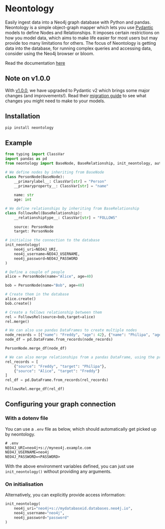 # Neontology

Easily ingest data into a Neo4j graph database with Python and pandas. Neontology is a simple object-graph mapper which lets you use [Pydantic](https://pydantic-docs.helpmanual.io/) models to define Nodes and Relationships. It imposes certain restrictions on how you model data, which aims to make life easier for most users but may provide too many limitations for others. The focus of Neontology is getting data into the database, for running complex queries and accessing data, consider using the Neo4j browser or bloom.

Read the documentation [here](https://neontology.readthedocs.io/en/latest/)

## Note on v1.0.0

With [v1.0.0](docs/changelog.md), we have upgraded to Pydantic v2 which brings some major changes (and improvements!). Read their [migration guide](https://docs.pydantic.dev/2.0/migration/) to see what changes you might need to make to your models.

## Installation

```bash
pip install neontology
```

## Example

```python
from typing import ClassVar
import pandas as pd
from neontology import BaseNode, BaseRelationship, init_neontology, auto_constrain

# We define nodes by inheriting from BaseNode
class PersonNode(BaseNode):
    __primarylabel__: ClassVar[str] = "Person"
    __primaryproperty__: ClassVar[str] = "name"
    
    name: str
    age: int

# We define relationships by inheriting from BaseRelationship
class FollowsRel(BaseRelationship):
    __relationshiptype__: ClassVar[str] = "FOLLOWS"
    
    source: PersonNode
    target: PersonNode

# initialise the connection to the database
init_neontology(
    neo4j_uri=NEO4J_URI,
    neo4j_username=NEO4J_USERNAME,
    neo4j_password=NEO4J_PASSWORD
)   

# Define a couple of people
alice = PersonNode(name="Alice", age=40)

bob = PersonNode(name="Bob", age=40)

# Create them in the database
alice.create()
bob.create()

# Create a follows relationship between them
rel = FollowsRel(source=bob,target=alice)
rel.merge()

# We can also use pandas DataFrames to create multiple nodes
node_records = [{"name": "Freddy", "age": 42}, {"name": "Philipa", "age":42}]
node_df = pd.DataFrame.from_records(node_records)

PersonNode.merge_df(node_df)

# We can also merge relationships from a pandas DataFrame, using the primary property values of the nodes
rel_records = [
    {"source": "Freddy", "target": "Philipa"},
    {"source": "Alice", "target": "Freddy"}
]
rel_df = pd.DataFrame.from_records(rel_records)

FollowsRel.merge_df(rel_df)
```

## Configuring your graph connection

### With a dotenv file

You can use a `.env` file as below, which should automatically get picked up by neontology.

```txt
# .env
NEO4J_URI=neo4j+s://myneo4j.example.com
NEO4J_USERNAME=neo4j
NEO4J_PASSWORD=<PASSWORD>
```

With the above environment variables defined, you can just use `init_neontology()` without providing any arguments.

### On initialisation

Alternatively, you can explicitly provide access information:

```python
init_neontology(
    neo4j_uri="neo4j+s://mydatabaseid.databases.neo4j.io",
    neo4j_username="neo4j",
    neo4j_password="password"
)
```
